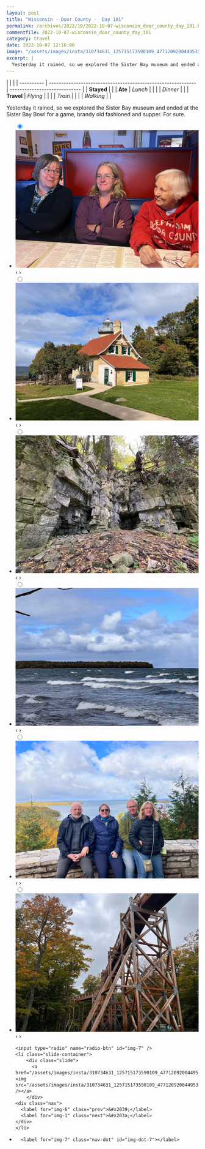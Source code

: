 ```yaml
---
layout: post
title: "Wisconsin - Door County -  Day 101"
permalink: /archives/2022/10/2022-10-07-wisconsin_door_county_day_101.html
commentfile: 2022-10-07-wisconsin_door_county_day_101
category: travel
date: 2022-10-07 12:16:00
image: "/assets/images/insta/310734631_125715173590109_477120920044953529_n_17978989801680125.jpg"
excerpt: |
  Yesterday it rained, so we explored the Sister Bay museum and ended at the Sister Bay Bowl for a game, brandy old fashioned and supper. For sure.
---
```


|            |                                                              |
| ---------- | ------------------------------------------------------------ | ----------------------------- |
| **Stayed** |  |
| **Ate**    | _Lunch_                                                      |          |
|            | _Dinner_                                                     |          |
| **Travel** | _Flying_                                                     |          |
|            | _Train_                                                      |          |
|            | _Walking_                                                    |          |


Yesterday it rained, so we explored the Sister Bay museum and ended at the Sister Bay Bowl for a game, brandy old fashioned and supper. For sure.


<ul class="slides">
    <input type="radio" name="radio-btn" id="img-1" checked="checked" />
    <li class="slide-container">
        <div class="slide">
          <a href="/assets/images/insta/310724510_1095797871069764_2567452355745662105_n_17864195816767058.jpg"><img src="/assets/images/insta/310724510_1095797871069764_2567452355745662105_n_17864195816767058.jpg" /></a>
        </div>
    <div class="nav">
      <label for="img-7" class="prev">&#x2039;</label>
      <label for="img-2" class="next">&#x203a;</label>
    </div>
    </li>
        <input type="radio" name="radio-btn" id="img-2"  />
    <li class="slide-container">
        <div class="slide">
          <a href="/assets/images/insta/310798899_164155099615164_7117997532396295925_n_17981966107652290.jpg"><img src="/assets/images/insta/310798899_164155099615164_7117997532396295925_n_17981966107652290.jpg" /></a>
        </div>
    <div class="nav">
      <label for="img-1" class="prev">&#x2039;</label>
      <label for="img-3" class="next">&#x203a;</label>
    </div>
    </li>
        <input type="radio" name="radio-btn" id="img-3"  />
    <li class="slide-container">
        <div class="slide">
          <a href="/assets/images/insta/311363822_495552812479652_1154702460957680462_n_18157928956270399.jpg"><img src="/assets/images/insta/311363822_495552812479652_1154702460957680462_n_18157928956270399.jpg" /></a>
        </div>
    <div class="nav">
      <label for="img-2" class="prev">&#x2039;</label>
      <label for="img-4" class="next">&#x203a;</label>
    </div>
    </li>
        <input type="radio" name="radio-btn" id="img-4"  />
    <li class="slide-container">
        <div class="slide">
          <a href="/assets/images/insta/310960414_5406799726107088_209117122667583753_n_17928695339404988.jpg"><img src="/assets/images/insta/310960414_5406799726107088_209117122667583753_n_17928695339404988.jpg" /></a>
        </div>
    <div class="nav">
      <label for="img-3" class="prev">&#x2039;</label>
      <label for="img-5" class="next">&#x203a;</label>
    </div>
    </li>
        <input type="radio" name="radio-btn" id="img-5"  />
    <li class="slide-container">
        <div class="slide">
          <a href="/assets/images/insta/310549058_142291895191585_479060117127662163_n_17850529247824567.jpg"><img src="/assets/images/insta/310549058_142291895191585_479060117127662163_n_17850529247824567.jpg" /></a>
        </div>
    <div class="nav">
      <label for="img-4" class="prev">&#x2039;</label>
      <label for="img-6" class="next">&#x203a;</label>
    </div>
    </li>
        <input type="radio" name="radio-btn" id="img-6"  />
    <li class="slide-container">
        <div class="slide">
          <a href="/assets/images/insta/310977557_199676529092968_6668201569270762581_n_17958510271915572.jpg"><img src="/assets/images/insta/310977557_199676529092968_6668201569270762581_n_17958510271915572.jpg" /></a>
        </div>
    <div class="nav">
      <label for="img-5" class="prev">&#x2039;</label>
      <label for="img-7" class="next">&#x203a;</label>
    </div>
    </li>
    
    <input type="radio" name="radio-btn" id="img-7" />
    <li class="slide-container">
        <div class="slide">
          <a href="/assets/images/insta/310734631_125715173590109_477120920044953529_n_17978989801680125.jpg"><img src="/assets/images/insta/310734631_125715173590109_477120920044953529_n_17978989801680125.jpg" /></a>
        </div>
    <div class="nav">
      <label for="img-6" class="prev">&#x2039;</label>
      <label for="img-1" class="next">&#x203a;</label>
    </div>
    </li>
			
<li class="nav-dots">
      <label for="img-1" class="nav-dot" id="img-dot-1"></label>
      <label for="img-2" class="nav-dot" id="img-dot-2"></label>
      <label for="img-3" class="nav-dot" id="img-dot-3"></label>
      <label for="img-4" class="nav-dot" id="img-dot-4"></label>
      <label for="img-5" class="nav-dot" id="img-dot-5"></label>
      <label for="img-6" class="nav-dot" id="img-dot-6"></label>

      <label for="img-7" class="nav-dot" id="img-dot-7"></label>

</li>
</ul>        
             

		